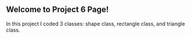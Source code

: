 ## Welcome to Project 6 Page! 

In this project I coded 3 classes: shape class, rectangle class, and triangle class.
